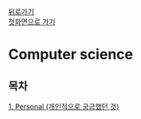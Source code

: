 [뒤로가기](../)  
[첫화면으로 가기](https://github.com/5onchangwoo/study)  
# Computer science
## 목차
[1. Personal (개인적으로 궁금했던 것)](https://github.com/5onchangwoo/study/tree/main/computer-science/personal)


